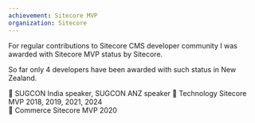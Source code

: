 ```yaml
---
achievement: Sitecore MVP
organization: Sitecore
---
```

For regular contributions to Sitecore CMS developer community I was awarded with Sitecore MVP status by Sitecore.

So far only 4 developers have been awarded with such status in New Zealand.

🎤 SUGCON India speaker, SUGCON ANZ speaker
🥇 Technology Sitecore MVP 2018, 2019, 2021, 2024  
🥇 Commerce Sitecore MVP 2020